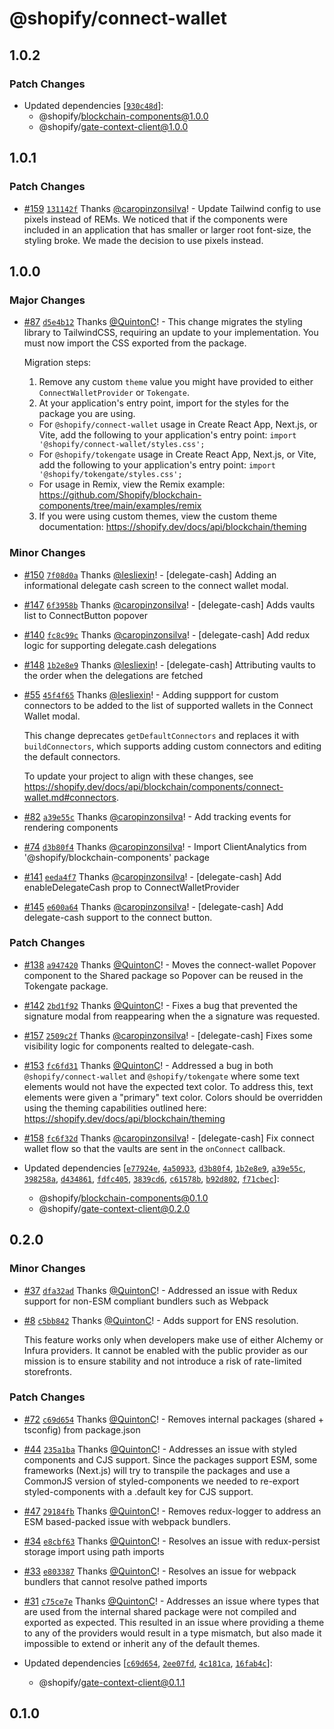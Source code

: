 # @shopify/connect-wallet

## 1.0.2

### Patch Changes

- Updated dependencies [[`930c48d`](https://github.com/Shopify/blockchain-components/commit/930c48d9562ec74092a5cc83475416595e80f619)]:
  - @shopify/blockchain-components@1.0.0
  - @shopify/gate-context-client@1.0.0

## 1.0.1

### Patch Changes

- [#159](https://github.com/Shopify/blockchain-components/pull/159) [`131142f`](https://github.com/Shopify/blockchain-components/commit/131142fb33640687b8c8e8aa749a1d1d20440491) Thanks [@caropinzonsilva](https://github.com/caropinzonsilva)! - Update Tailwind config to use pixels instead of REMs. We noticed that if the components were included in an application that has smaller or larger root font-size, the styling broke. We made the decision to use pixels instead.

## 1.0.0

### Major Changes

- [#87](https://github.com/Shopify/blockchain-components/pull/87) [`d5e4b12`](https://github.com/Shopify/blockchain-components/commit/d5e4b126ffaa1ee7567e4750bb9cb5148de96472) Thanks [@QuintonC](https://github.com/QuintonC)! - This change migrates the styling library to TailwindCSS, requiring an update to your implementation. You must now import the CSS exported from the package.

  Migration steps:

  1. Remove any custom `theme` value you might have provided to either `ConnectWalletProvider` or `Tokengate`.
  2. At your application's entry point, import for the styles for the package you are using.

  - For `@shopify/connect-wallet` usage in Create React App, Next.js, or Vite, add the following to your application's entry point: `import '@shopify/connect-wallet/styles.css';`
  - For `@shopify/tokengate` usage in Create React App, Next.js, or Vite, add the following to your application's entry point: `import '@shopify/tokengate/styles.css';`
  - For usage in Remix, view the Remix example: https://github.com/Shopify/blockchain-components/tree/main/examples/remix

  3. If you were using custom themes, view the custom theme documentation: https://shopify.dev/docs/api/blockchain/theming

### Minor Changes

- [#150](https://github.com/Shopify/blockchain-components/pull/150) [`7f08d0a`](https://github.com/Shopify/blockchain-components/commit/7f08d0ad8480a0275a7994fbe0283578b5655ff1) Thanks [@lesliexin](https://github.com/lesliexin)! - [delegate-cash] Adding an informational delegate cash screen to the connect wallet modal.

- [#147](https://github.com/Shopify/blockchain-components/pull/147) [`6f3958b`](https://github.com/Shopify/blockchain-components/commit/6f3958b22551f43c34d1918c20a38438c609d889) Thanks [@caropinzonsilva](https://github.com/caropinzonsilva)! - [delegate-cash] Adds vaults list to ConnectButton popover

- [#140](https://github.com/Shopify/blockchain-components/pull/140) [`fc8c99c`](https://github.com/Shopify/blockchain-components/commit/fc8c99c41c1ccd45505e7d005d94416ee92da6aa) Thanks [@caropinzonsilva](https://github.com/caropinzonsilva)! - [delegate-cash] Add redux logic for supporting delegate.cash delegations

- [#148](https://github.com/Shopify/blockchain-components/pull/148) [`1b2e8e9`](https://github.com/Shopify/blockchain-components/commit/1b2e8e93805bee851659664e76af75430b28fe42) Thanks [@lesliexin](https://github.com/lesliexin)! - [delegate-cash] Attributing vaults to the order when the delegations are fetched

- [#55](https://github.com/Shopify/blockchain-components/pull/55) [`45f4f65`](https://github.com/Shopify/blockchain-components/commit/45f4f655735f08a528b7b3df2cb77d8e06992c55) Thanks [@lesliexin](https://github.com/lesliexin)! - Adding suppport for custom connectors to be added to the list of supported wallets in the Connect Wallet modal.

  This change deprecates `getDefaultConnectors` and replaces it with `buildConnectors`, which supports adding custom connectors and editing the default connectors.

  To update your project to align with these changes, see https://shopify.dev/docs/api/blockchain/components/connect-wallet.md#connectors.

- [#82](https://github.com/Shopify/blockchain-components/pull/82) [`a39e55c`](https://github.com/Shopify/blockchain-components/commit/a39e55c8a7a58f36693212bf36b1a37a3a0462be) Thanks [@caropinzonsilva](https://github.com/caropinzonsilva)! - Add tracking events for rendering components

- [#74](https://github.com/Shopify/blockchain-components/pull/74) [`d3b80f4`](https://github.com/Shopify/blockchain-components/commit/d3b80f40d2f7f667d02d08507abe25f8234a18f1) Thanks [@caropinzonsilva](https://github.com/caropinzonsilva)! - Import ClientAnalytics from '@shopify/blockchain-components' package

- [#141](https://github.com/Shopify/blockchain-components/pull/141) [`eeda4f7`](https://github.com/Shopify/blockchain-components/commit/eeda4f701144f9601243a18980385b16e328bd93) Thanks [@caropinzonsilva](https://github.com/caropinzonsilva)! - [delegate-cash] Add enableDelegateCash prop to ConnectWalletProvider

- [#145](https://github.com/Shopify/blockchain-components/pull/145) [`e600a64`](https://github.com/Shopify/blockchain-components/commit/e600a640c210eb6a5afa84898bd4ff5574ac1ed2) Thanks [@caropinzonsilva](https://github.com/caropinzonsilva)! - [delegate-cash] Add delegate-cash support to the connect button.

### Patch Changes

- [#138](https://github.com/Shopify/blockchain-components/pull/138) [`a947420`](https://github.com/Shopify/blockchain-components/commit/a947420030755ee417e2f92b5678795572dfe283) Thanks [@QuintonC](https://github.com/QuintonC)! - Moves the connect-wallet Popover component to the Shared package so Popover can be reused in the Tokengate package.

- [#142](https://github.com/Shopify/blockchain-components/pull/142) [`2bd1f92`](https://github.com/Shopify/blockchain-components/commit/2bd1f92fe8a2d55ac37fa7225a764e9b4db1384f) Thanks [@QuintonC](https://github.com/QuintonC)! - Fixes a bug that prevented the signature modal from reappearing when the a signature was requested.

- [#157](https://github.com/Shopify/blockchain-components/pull/157) [`2509c2f`](https://github.com/Shopify/blockchain-components/commit/2509c2f509320a8ddccd53445ac1f6494a639178) Thanks [@caropinzonsilva](https://github.com/caropinzonsilva)! - [delegate-cash] Fixes some visibility logic for components realted to delegate-cash.

- [#153](https://github.com/Shopify/blockchain-components/pull/153) [`fc6fd31`](https://github.com/Shopify/blockchain-components/commit/fc6fd31cca13821309f5c4c767080e4391f8c64f) Thanks [@QuintonC](https://github.com/QuintonC)! - Addressed a bug in both `@shopify/connect-wallet` and `@shopify/tokengate` where some text elements would not have the expected text color. To address this, text elements were given a "primary" text color. Colors should be overridden using the theming capabilities outlined here: https://shopify.dev/docs/api/blockchain/theming

- [#158](https://github.com/Shopify/blockchain-components/pull/158) [`fc6f32d`](https://github.com/Shopify/blockchain-components/commit/fc6f32daabef6c31f8c7795f0496ce2fe80da229) Thanks [@caropinzonsilva](https://github.com/caropinzonsilva)! - [delegate-cash] Fix connect wallet flow so that the vaults are sent in the `onConnect` callback.

- Updated dependencies [[`e77924e`](https://github.com/Shopify/blockchain-components/commit/e77924e247f45efe331b540aca22b62d4e700999), [`4a50933`](https://github.com/Shopify/blockchain-components/commit/4a5093341f0c97db94b96974b65a86bfda84c4c4), [`d3b80f4`](https://github.com/Shopify/blockchain-components/commit/d3b80f40d2f7f667d02d08507abe25f8234a18f1), [`1b2e8e9`](https://github.com/Shopify/blockchain-components/commit/1b2e8e93805bee851659664e76af75430b28fe42), [`a39e55c`](https://github.com/Shopify/blockchain-components/commit/a39e55c8a7a58f36693212bf36b1a37a3a0462be), [`398258a`](https://github.com/Shopify/blockchain-components/commit/398258a062fb43aea070872e42c40a49fb789335), [`d434861`](https://github.com/Shopify/blockchain-components/commit/d43486128778301dfdb62ed68ca6f899fa267e2e), [`fdfc405`](https://github.com/Shopify/blockchain-components/commit/fdfc40547d68f0165c57c6ed9c591584c1dc494a), [`3839cd6`](https://github.com/Shopify/blockchain-components/commit/3839cd6293d239549688cff640b61a8045501be9), [`c61578b`](https://github.com/Shopify/blockchain-components/commit/c61578b4898754ea740130529a2e063beee04853), [`b92d802`](https://github.com/Shopify/blockchain-components/commit/b92d80233316afe8eb9549f54724e0b89059936d), [`f71cbec`](https://github.com/Shopify/blockchain-components/commit/f71cbec2bda512b71cab80e5ac21266c695444f7)]:
  - @shopify/blockchain-components@0.1.0
  - @shopify/gate-context-client@0.2.0

## 0.2.0

### Minor Changes

- [#37](https://github.com/Shopify/blockchain-components/pull/37) [`dfa32ad`](https://github.com/Shopify/blockchain-components/commit/dfa32ad8279d1c4bd6a6e3a0a276e9083f3ec617) Thanks [@QuintonC](https://github.com/QuintonC)! - Addressed an issue with Redux support for non-ESM compliant bundlers such as Webpack

- [#8](https://github.com/Shopify/blockchain-components/pull/8) [`c5bb842`](https://github.com/Shopify/blockchain-components/commit/c5bb8424efa6eb0d633f615ba5ff5c79030351c5) Thanks [@QuintonC](https://github.com/QuintonC)! - Adds support for ENS resolution.

  This feature works only when developers make use of either Alchemy or Infura providers. It cannot be enabled with the public provider as our mission is to ensure stability and not introduce a risk of rate-limited storefronts.

### Patch Changes

- [#72](https://github.com/Shopify/blockchain-components/pull/72) [`c69d654`](https://github.com/Shopify/blockchain-components/commit/c69d654fd46d72ee53c8775dc254d3888670aaed) Thanks [@QuintonC](https://github.com/QuintonC)! - Removes internal packages (shared + tsconfig) from package.json

- [#44](https://github.com/Shopify/blockchain-components/pull/44) [`235a1ba`](https://github.com/Shopify/blockchain-components/commit/235a1baec8900cd1d6ea92c5e3ee08c17e8309b0) Thanks [@QuintonC](https://github.com/QuintonC)! - Addresses an issue with styled components and CJS support. Since the packages support ESM, some frameworks (Next.js) will try to transpile the packages and use a CommonJS version of styled-components we needed to re-export styled-components with a .default key for CJS support.

- [#47](https://github.com/Shopify/blockchain-components/pull/47) [`29184fb`](https://github.com/Shopify/blockchain-components/commit/29184fbf7a1f938aa7cd3678777c0a2b29588056) Thanks [@QuintonC](https://github.com/QuintonC)! - Removes redux-logger to address an ESM based-packed issue with webpack bundlers.

- [#34](https://github.com/Shopify/blockchain-components/pull/34) [`e8cbf63`](https://github.com/Shopify/blockchain-components/commit/e8cbf63280d45d6c6056844be984d54dd7f2d752) Thanks [@QuintonC](https://github.com/QuintonC)! - Resolves an issue with redux-persist storage import using path imports

- [#33](https://github.com/Shopify/blockchain-components/pull/33) [`e803387`](https://github.com/Shopify/blockchain-components/commit/e80338748bbc7810660da2e67d4f4239d74dcd9f) Thanks [@QuintonC](https://github.com/QuintonC)! - Resolves an issue for webpack bundlers that cannot resolve pathed imports

- [#31](https://github.com/Shopify/blockchain-components/pull/31) [`c75ce7e`](https://github.com/Shopify/blockchain-components/commit/c75ce7eb002a1eec43cd5939eebd75d749e0f4d8) Thanks [@QuintonC](https://github.com/QuintonC)! - Addresses an issue where types that are used from the internal shared package were not compiled and exported as expected. This resulted in an issue where providing a theme to any of the providers would result in a type mismatch, but also made it impossible to extend or inherit any of the default themes.

- Updated dependencies [[`c69d654`](https://github.com/Shopify/blockchain-components/commit/c69d654fd46d72ee53c8775dc254d3888670aaed), [`2ee07fd`](https://github.com/Shopify/blockchain-components/commit/2ee07fd05af2f9e2616c536ba261a8cb4f28e048), [`4c181ca`](https://github.com/Shopify/blockchain-components/commit/4c181cadf91969b1559b453c21b12bfc6ce3d73b), [`16fab4c`](https://github.com/Shopify/blockchain-components/commit/16fab4c9491272cb5212c694991b35b3faa48a80)]:
  - @shopify/gate-context-client@0.1.1

## 0.1.0
